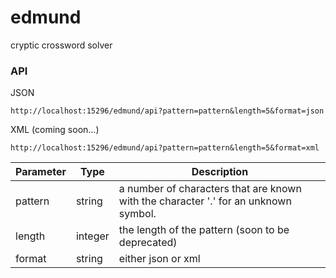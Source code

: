 edmund
======

cryptic crossword solver

### API

JSON
```
http://localhost:15296/edmund/api?pattern=pattern&length=5&format=json
```

XML (coming soon...)
```
http://localhost:15296/edmund/api?pattern=pattern&length=5&format=xml
```

Parameter | Type | Description
--- | --- | ---
pattern | string | a number of characters that are known with the character '.' for an unknown symbol.
length | integer | the length of the pattern (soon to be deprecated)
format | string | either json or xml
